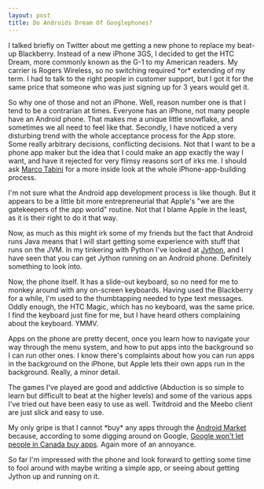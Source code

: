 ```yaml
--- 
layout: post
title: Do Androids Dream Of Googlephones?
---
```

<p>I talked briefly on Twitter about me getting a new phone to replace my beat-up Blackberry.  Instead of a new iPhone 3GS, I decided to get the HTC Dream, more commonly known as the G-1 to my American readers.  My carrier is Rogers Wireless, so no switching required *or* extending of my term.  I had to talk to the right people in customer support, but I got it for the same price that someone who was just signing up for 3 years would get it.</p>
<p>
So why one of those and not an iPhone.  Well, reason number one is that I tend to be a contrarian at times.  Everyone has an iPhone, not many people have an Android phone.  That makes me a unique little snowflake, and sometimes we all need to feel like that.  Secondly, I have noticed a very disturbing trend with the whole acceptance process for the App store.  Some really arbitrary decisions, conflicting decisions.  Not that I want to be a phone app maker but the idea that I could make an app exactly the way I want, and have it rejected for very flimsy reasons sort of irks me.  I should ask <a href="http://mtabini.blogspot.com/">Marco Tabini</a> for a more inside look at the whole iPhone-app-building process.</p>
<p>
I'm not sure what the Android app development process is like though. But it appears to be a little bit more entrepreneurial that Apple's "we are the gatekeepers of the app world" routine.  Not that I blame Apple in the least, as it is their right to do it that way.
</p>
<p>
Now, as much as this might irk some of my friends but the fact that Android runs Java means that I will start getting some experience with stuff that runs on the JVM.  In my tinkering with Python I've looked at <a href="http://www.jython.org/">Jython</a>, and I have seen that you can get Jython running on an Android phone.  Definitely something to look into.
</p>
<p>
Now, the phone itself.  It has a slide-out keyboard, so no need for me to monkey around with any on-screen keyboards.  Having used the Blackberry for a while, I'm used to the thumbtapping needed to type text messages.  Oddly enough, the HTC Magic, which has no keyboard, was the same price.  I find the keyboard just fine for me, but I have heard others complaining about the keyboard.  YMMV.
</p>
<p>
Apps on the phone are pretty decent, once you learn how to navigate your way through the menu system, and how to put apps into the background so I can run other ones. I know there's complaints about how you can run apps in the background on the iPhone, but Apple lets their own apps run in the background.  Really, a minor detail.
</p>
<p>
The games I've played are good and addictive (Abduction is so simple to learn but difficult to beat at the higher levels) and some of the various apps I've tried out have been easy to use as well.  Twitdroid and the Meebo client are just slick and easy to use.
</p>
<p>
My only gripe is that I cannot *buy* any apps through the <a href="http://www.android.com/market/">Android Market</a> because, according to some digging around on Google, <a href="http://www.google.com/support/androidmarket/bin/answer.py?hl=en&answer=138294">Google won't let people in Canada buy apps</a>.  Again more of an annoyance.
</p>
<p>
So far I'm impressed with the phone and look forward to getting some time to fool around with maybe writing a simple app, or seeing about getting Jython up and running on it.
</p>
